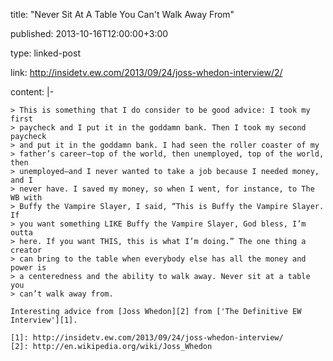title: "Never Sit At A Table You Can't Walk Away From"

published: 2013-10-16T12:00:00+3:00

type: linked-post

link: http://insidetv.ew.com/2013/09/24/joss-whedon-interview/2/

content: |-

    > This is something that I do consider to be good advice: I took my first
    > paycheck and I put it in the goddamn bank. Then I took my second paycheck
    > and put it in the goddamn bank. I had seen the roller coaster of my
    > father’s career—top of the world, then unemployed, top of the world, then
    > unemployed—and I never wanted to take a job because I needed money, and I
    > never have. I saved my money, so when I went, for instance, to The WB with
    > Buffy the Vampire Slayer, I said, “This is Buffy the Vampire Slayer. If
    > you want something LIKE Buffy the Vampire Slayer, God bless, I’m outta
    > here. If you want THIS, this is what I’m doing.” The one thing a creator
    > can bring to the table when everybody else has all the money and power is
    > a centeredness and the ability to walk away. Never sit at a table you
    > can’t walk away from.

    Interesting advice from [Joss Whedon][2] from ['The Definitive EW
    Interview'][1].

    [1]: http://insidetv.ew.com/2013/09/24/joss-whedon-interview/
    [2]: http://en.wikipedia.org/wiki/Joss_Whedon
